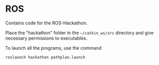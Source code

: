 # ROS

Contains code for the ROS-Hackathon.

Place the "hackathon" folder in the ```~/catkin_ws/src``` directory and give necessary permissions to executables.

To launch all the programs, use the command
```
roslaunch hackathon pathplan.launch
```
